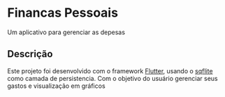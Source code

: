 # Financas Pessoais

Um aplicativo para gerenciar as depesas

## Descrição

Este projeto foi desenvolvido com o framework [Flutter](https://flutter.dev/),
usando o [sqflite](https://pub.dev/packages/sqflite) como camada de persistencia.
Com o objetivo do usuário gerenciar seus gastos e visualização em gráficos